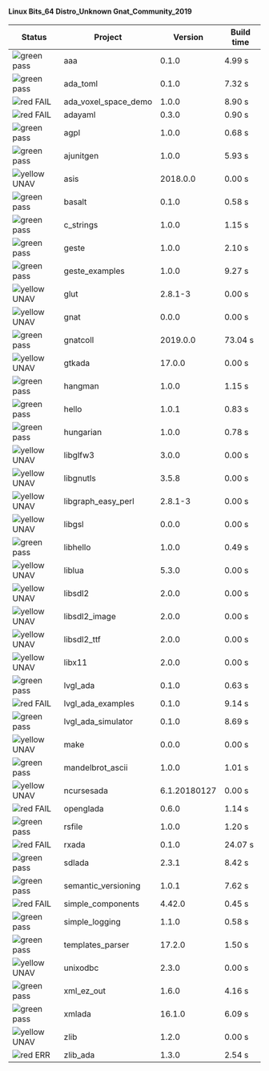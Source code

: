#### Linux Bits_64 Distro_Unknown Gnat_Community_2019

| Status | Project | Version | Build time |
| --- | --- | --- | --- |
|![green](https://placehold.it/8/00aa00/000000?text=+) pass | aaa | 0.1.0 |  4.99 s |
|![green](https://placehold.it/8/00aa00/000000?text=+) pass | ada_toml | 0.1.0 |  7.32 s |
|![red](https://placehold.it/8/ff0000/000000?text=+) FAIL | ada_voxel_space_demo | 1.0.0 |  8.90 s |
|![red](https://placehold.it/8/ff0000/000000?text=+) FAIL | adayaml | 0.3.0 |  0.90 s |
|![green](https://placehold.it/8/00aa00/000000?text=+) pass | agpl | 1.0.0 |  0.68 s |
|![green](https://placehold.it/8/00aa00/000000?text=+) pass | ajunitgen | 1.0.0 |  5.93 s |
|![yellow](https://placehold.it/8/ffbb00/000000?text=+) UNAV | asis | 2018.0.0 |  0.00 s |
|![green](https://placehold.it/8/00aa00/000000?text=+) pass | basalt | 0.1.0 |  0.58 s |
|![green](https://placehold.it/8/00aa00/000000?text=+) pass | c_strings | 1.0.0 |  1.15 s |
|![green](https://placehold.it/8/00aa00/000000?text=+) pass | geste | 1.0.0 |  2.10 s |
|![green](https://placehold.it/8/00aa00/000000?text=+) pass | geste_examples | 1.0.0 |  9.27 s |
|![yellow](https://placehold.it/8/ffbb00/000000?text=+) UNAV | glut | 2.8.1-3 |  0.00 s |
|![yellow](https://placehold.it/8/ffbb00/000000?text=+) UNAV | gnat | 0.0.0 |  0.00 s |
|![green](https://placehold.it/8/00aa00/000000?text=+) pass | gnatcoll | 2019.0.0 |  73.04 s |
|![yellow](https://placehold.it/8/ffbb00/000000?text=+) UNAV | gtkada | 17.0.0 |  0.00 s |
|![green](https://placehold.it/8/00aa00/000000?text=+) pass | hangman | 1.0.0 |  1.15 s |
|![green](https://placehold.it/8/00aa00/000000?text=+) pass | hello | 1.0.1 |  0.83 s |
|![green](https://placehold.it/8/00aa00/000000?text=+) pass | hungarian | 1.0.0 |  0.78 s |
|![yellow](https://placehold.it/8/ffbb00/000000?text=+) UNAV | libglfw3 | 3.0.0 |  0.00 s |
|![yellow](https://placehold.it/8/ffbb00/000000?text=+) UNAV | libgnutls | 3.5.8 |  0.00 s |
|![yellow](https://placehold.it/8/ffbb00/000000?text=+) UNAV | libgraph_easy_perl | 2.8.1-3 |  0.00 s |
|![yellow](https://placehold.it/8/ffbb00/000000?text=+) UNAV | libgsl | 0.0.0 |  0.00 s |
|![green](https://placehold.it/8/00aa00/000000?text=+) pass | libhello | 1.0.0 |  0.49 s |
|![yellow](https://placehold.it/8/ffbb00/000000?text=+) UNAV | liblua | 5.3.0 |  0.00 s |
|![yellow](https://placehold.it/8/ffbb00/000000?text=+) UNAV | libsdl2 | 2.0.0 |  0.00 s |
|![yellow](https://placehold.it/8/ffbb00/000000?text=+) UNAV | libsdl2_image | 2.0.0 |  0.00 s |
|![yellow](https://placehold.it/8/ffbb00/000000?text=+) UNAV | libsdl2_ttf | 2.0.0 |  0.00 s |
|![yellow](https://placehold.it/8/ffbb00/000000?text=+) UNAV | libx11 | 2.0.0 |  0.00 s |
|![green](https://placehold.it/8/00aa00/000000?text=+) pass | lvgl_ada | 0.1.0 |  0.63 s |
|![red](https://placehold.it/8/ff0000/000000?text=+) FAIL | lvgl_ada_examples | 0.1.0 |  9.14 s |
|![green](https://placehold.it/8/00aa00/000000?text=+) pass | lvgl_ada_simulator | 0.1.0 |  8.69 s |
|![yellow](https://placehold.it/8/ffbb00/000000?text=+) UNAV | make | 0.0.0 |  0.00 s |
|![green](https://placehold.it/8/00aa00/000000?text=+) pass | mandelbrot_ascii | 1.0.0 |  1.01 s |
|![yellow](https://placehold.it/8/ffbb00/000000?text=+) UNAV | ncursesada | 6.1.20180127 |  0.00 s |
|![red](https://placehold.it/8/ff0000/000000?text=+) FAIL | openglada | 0.6.0 |  1.14 s |
|![green](https://placehold.it/8/00aa00/000000?text=+) pass | rsfile | 1.0.0 |  1.20 s |
|![red](https://placehold.it/8/ff0000/000000?text=+) FAIL | rxada | 0.1.0 |  24.07 s |
|![green](https://placehold.it/8/00aa00/000000?text=+) pass | sdlada | 2.3.1 |  8.42 s |
|![green](https://placehold.it/8/00aa00/000000?text=+) pass | semantic_versioning | 1.0.1 |  7.62 s |
|![red](https://placehold.it/8/ff0000/000000?text=+) FAIL | simple_components | 4.42.0 |  0.45 s |
|![green](https://placehold.it/8/00aa00/000000?text=+) pass | simple_logging | 1.1.0 |  0.58 s |
|![green](https://placehold.it/8/00aa00/000000?text=+) pass | templates_parser | 17.2.0 |  1.50 s |
|![yellow](https://placehold.it/8/ffbb00/000000?text=+) UNAV | unixodbc | 2.3.0 |  0.00 s |
|![green](https://placehold.it/8/00aa00/000000?text=+) pass | xml_ez_out | 1.6.0 |  4.16 s |
|![green](https://placehold.it/8/00aa00/000000?text=+) pass | xmlada | 16.1.0 |  6.09 s |
|![yellow](https://placehold.it/8/ffbb00/000000?text=+) UNAV | zlib | 1.2.0 |  0.00 s |
|![red](https://placehold.it/8/ff0000/000000?text=+) ERR  | zlib_ada | 1.3.0 |  2.54 s |
